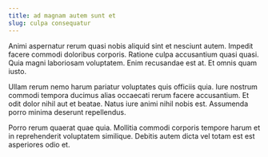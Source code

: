 ```yaml
---
title: ad magnam autem sunt et
slug: culpa consequatur
---
```


Animi aspernatur rerum quasi nobis aliquid sint et nesciunt autem. Impedit facere commodi doloribus corporis. Ratione culpa accusantium quasi quasi. Quia magni laboriosam voluptatem. Enim recusandae est at. Et omnis quam iusto.

Ullam rerum nemo harum pariatur voluptates quis officiis quia. Iure nostrum commodi tempora ducimus alias occaecati rerum facere accusantium. Et odit dolor nihil aut et beatae. Natus iure animi nihil nobis est. Assumenda porro minima deserunt repellendus.

Porro rerum quaerat quae quia. Mollitia commodi corporis tempore harum et in reprehenderit voluptatem similique. Debitis autem dicta vel totam est est asperiores odio et.
